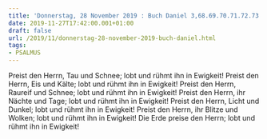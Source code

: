 ```yaml
---
title: 'Donnerstag, 28 November 2019 : Buch Daniel 3,68.69.70.71.72.73.74.'
date: 2019-11-27T17:42:00.001+01:00
draft: false
url: /2019/11/donnerstag-28-november-2019-buch-daniel.html
tags: 
- PSALMUS
---
```


Preist den Herrn, Tau und Schnee; lobt und rühmt ihn in Ewigkeit! Preist den Herrn, Eis und Kälte; lobt und rühmt ihn in Ewigkeit! Preist den Herrn, Raureif und Schnee; lobt und rühmt ihn in Ewigkeit! Preist den Herrn, ihr Nächte und Tage; lobt und rühmt ihn in Ewigkeit! Preist den Herrn, Licht und Dunkel; lobt und rühmt ihn in Ewigkeit! Preist den Herrn, ihr Blitze und Wolken; lobt und rühmt ihn in Ewigkeit! Die Erde preise den Herrn; lobt und rühmt ihn in Ewigkeit!